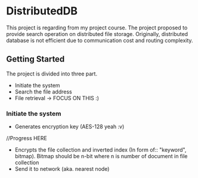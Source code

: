 # DistributedDB
This project is regarding from my project course. The project proposed to provide search operation on distributed file storage.
Originally, distributed database is not efficient due to communication cost and routing complexity. 

## Getting Started
The project is divided into three part.
* Initiate the system
* Search the file address
* File retrieval -> FOCUS ON THIS :)

### Initiate the system 
* Generates encryption key (AES-128 yeah :v)

//Progress HERE

* Encrypts the file collection and inverted index (In form of:: "keyword", bitmap). Bitmap should be n-bit where n is number of document in file collection
* Send it to network (aka. nearest node)
